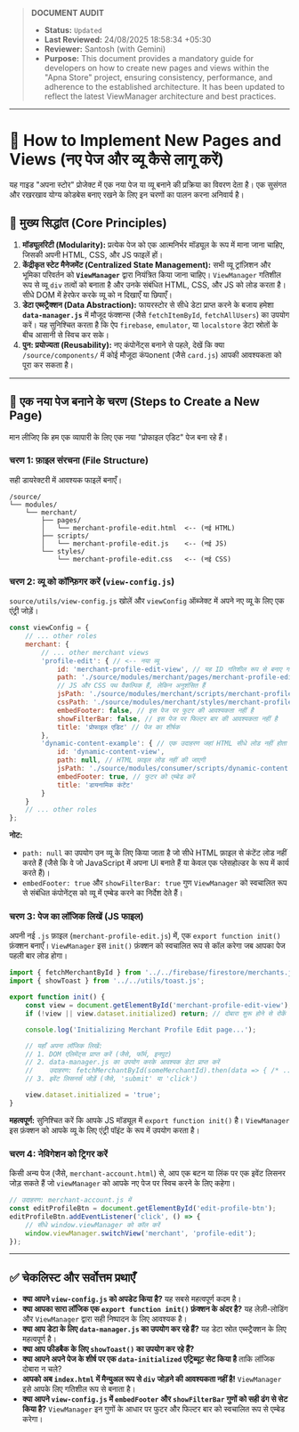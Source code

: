 > **DOCUMENT AUDIT**
> - **Status:** `Updated`
> - **Last Reviewed:** 24/08/2025 18:58:34 +05:30
> - **Reviewer:** Santosh (with Gemini)
> - **Purpose:** This document provides a mandatory guide for developers on how to create new pages and views within the "Apna Store" project, ensuring consistency, performance, and adherence to the established architecture. It has been updated to reflect the latest ViewManager architecture and best practices.

---

# 📖 How to Implement New Pages and Views (नए पेज और व्यू कैसे लागू करें)

यह गाइड "अपना स्टोर" प्रोजेक्ट में एक नया पेज या व्यू बनाने की प्रक्रिया का विवरण देता है। एक सुसंगत और रखरखाव योग्य कोडबेस बनाए रखने के लिए इन चरणों का पालन करना अनिवार्य है।

## 🎯 मुख्य सिद्धांत (Core Principles)

1.  **मॉड्यूलरिटी (Modularity):** प्रत्येक पेज को एक आत्मनिर्भर मॉड्यूल के रूप में माना जाना चाहिए, जिसकी अपनी HTML, CSS, और JS फाइलें हों।
2.  **केंद्रीकृत स्टेट मैनेजमेंट (Centralized State Management):** सभी व्यू ट्रांज़िशन और भूमिका परिवर्तन को **`ViewManager`** द्वारा नियंत्रित किया जाना चाहिए। `ViewManager` गतिशील रूप से व्यू `div` तत्वों को बनाता है और उनके संबंधित HTML, CSS, और JS को लोड करता है। सीधे DOM में हेरफेर करके व्यू को न दिखाएँ या छिपाएँ।
3.  **डेटा एब्स्ट्रैक्शन (Data Abstraction):** फायरस्टोर से सीधे डेटा प्राप्त करने के बजाय हमेशा **`data-manager.js`** में मौजूद फंक्शन्स (जैसे `fetchItemById`, `fetchAllUsers`) का उपयोग करें। यह सुनिश्चित करता है कि ऐप `firebase`, `emulator`, या `localstore` डेटा स्रोतों के बीच आसानी से स्विच कर सके।
4.  **पुन: प्रयोज्यता (Reusability):** नए कंपोनेंट्स बनाने से पहले, देखें कि क्या `/source/components/` में कोई मौजूदा कंपonent (जैसे `card.js`) आपकी आवश्यकता को पूरा कर सकता है।

---

## 🚀 एक नया पेज बनाने के चरण (Steps to Create a New Page)

मान लीजिए कि हम एक व्यापारी के लिए एक नया "प्रोफाइल एडिट" पेज बना रहे हैं।

### चरण 1: फ़ाइल संरचना (File Structure)

सही डायरेक्टरी में आवश्यक फाइलें बनाएँ।

```
/source/
└── modules/
    └── merchant/
        ├── pages/
        │   └── merchant-profile-edit.html  <-- (नई HTML)
        ├── scripts/
        │   └── merchant-profile-edit.js    <-- (नई JS)
        └── styles/
            └── merchant-profile-edit.css   <-- (नई CSS)
```

### चरण 2: व्यू को कॉन्फ़िगर करें (`view-config.js`)

`source/utils/view-config.js` खोलें और `viewConfig` ऑब्जेक्ट में अपने नए व्यू के लिए एक एंट्री जोड़ें।

```javascript
const viewConfig = {
    // ... other roles
    merchant: {
        // ... other merchant views
        'profile-edit': { // <-- नया व्यू
            id: 'merchant-profile-edit-view', // यह ID गतिशील रूप से बनाए गए div को दी जाएगी
            path: './source/modules/merchant/pages/merchant-profile-edit.html',
            // JS और CSS पथ वैकल्पिक हैं, लेकिन अनुशंसित हैं
            jsPath: './source/modules/merchant/scripts/merchant-profile-edit.js',
            cssPath: './source/modules/merchant/styles/merchant-profile-edit.css',
            embedFooter: false, // इस पेज पर फुटर की आवश्यकता नहीं है
            showFilterBar: false, // इस पेज पर फिल्टर बार की आवश्यकता नहीं है
            title: 'प्रोफाइल एडिट' // पेज का शीर्षक
        },
        'dynamic-content-example': { // एक उदाहरण जहां HTML सीधे लोड नहीं होता है
            id: 'dynamic-content-view',
            path: null, // HTML फ़ाइल लोड नहीं की जाएगी
            jsPath: './source/modules/consumer/scripts/dynamic-content.js', // JS अभी भी लोड होगा
            embedFooter: true, // फुटर को एम्बेड करें
            title: 'डायनामिक कंटेंट'
        }
    }
    // ... other roles
};
```
**नोट:**
*   `path: null` का उपयोग उन व्यू के लिए किया जाता है जो सीधे HTML फ़ाइल से कंटेंट लोड नहीं करते हैं (जैसे कि वे जो JavaScript में अपना UI बनाते हैं या केवल एक प्लेसहोल्डर के रूप में कार्य करते हैं)।
*   `embedFooter: true` और `showFilterBar: true` गुण `ViewManager` को स्वचालित रूप से संबंधित कंपोनेंट्स को व्यू में एम्बेड करने का निर्देश देते हैं।

### चरण 3: पेज का लॉजिक लिखें (JS फाइल)

अपनी नई `.js` फ़ाइल (`merchant-profile-edit.js`) में, एक `export function init()` फ़ंक्शन बनाएँ। `ViewManager` इस `init()` फ़ंक्शन को स्वचालित रूप से कॉल करेगा जब आपका पेज पहली बार लोड होगा।

```javascript
import { fetchMerchantById } from '../../firebase/firestore/merchants.js'; // सही पथ का उपयोग करें
import { showToast } from '../../utils/toast.js';

export function init() {
    const view = document.getElementById('merchant-profile-edit-view');
    if (!view || view.dataset.initialized) return; // दोबारा शुरू होने से रोकें

    console.log('Initializing Merchant Profile Edit page...');

    // यहाँ अपना लॉजिक लिखें:
    // 1. DOM एलिमेंट्स प्राप्त करें (जैसे, फॉर्म, इनपुट)
    // 2. data-manager.js का उपयोग करके आवश्यक डेटा प्राप्त करें
    //    उदाहरण: fetchMerchantById(someMerchantId).then(data => { /* ... */ });
    // 3. इवेंट लिसनर्स जोड़ें (जैसे, 'submit' या 'click')

    view.dataset.initialized = 'true';
}
```
**महत्वपूर्ण:** सुनिश्चित करें कि आपके JS मॉड्यूल में `export function init()` है। `ViewManager` इस फ़ंक्शन को आपके व्यू के लिए एंट्री पॉइंट के रूप में उपयोग करता है।

### चरण 4: नेविगेशन को ट्रिगर करें

किसी अन्य पेज (जैसे, `merchant-account.html`) से, आप एक बटन या लिंक पर एक इवेंट लिसनर जोड़ सकते हैं जो `viewManager` को आपके नए पेज पर स्विच करने के लिए कहेगा।

```javascript
// उदाहरण: merchant-account.js में
const editProfileBtn = document.getElementById('edit-profile-btn');
editProfileBtn.addEventListener('click', () => {
    // सीधे window.viewManager को कॉल करें
    window.viewManager.switchView('merchant', 'profile-edit');
});
```

---

## ✅ चेकलिस्ट और सर्वोत्तम प्रथाएँ

-   **क्या आपने `view-config.js` को अपडेट किया है?** यह सबसे महत्वपूर्ण कदम है।
-   **क्या आपका सारा लॉजिक एक `export function init()` फ़ंक्शन के अंदर है?** यह लेज़ी-लोडिंग और `ViewManager` द्वारा सही निष्पादन के लिए आवश्यक है।
-   **क्या आप डेटा के लिए `data-manager.js` का उपयोग कर रहे हैं?** यह डेटा स्रोत एब्स्ट्रैक्शन के लिए महत्वपूर्ण है।
-   **क्या आप फीडबैक के लिए `showToast()` का उपयोग कर रहे हैं?**
-   **क्या आपने अपने पेज के शीर्ष पर एक `data-initialized` एट्रिब्यूट सेट किया है** ताकि लॉजिक दोबारा न चले?
-   **आपको अब `index.html` में मैन्युअल रूप से `div` जोड़ने की आवश्यकता नहीं है!** `ViewManager` इसे आपके लिए गतिशील रूप से बनाता है।
-   **क्या आपने `view-config.js` में `embedFooter` और `showFilterBar` गुणों को सही ढंग से सेट किया है?** `ViewManager` इन गुणों के आधार पर फुटर और फिल्टर बार को स्वचालित रूप से एम्बेड करेगा।
